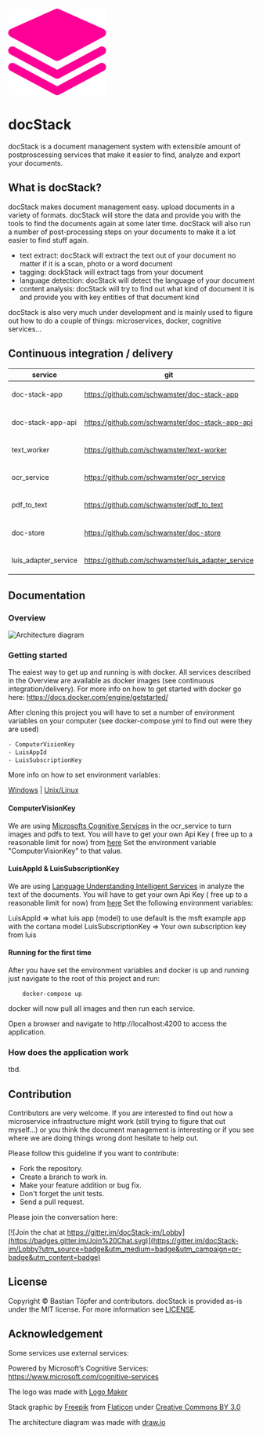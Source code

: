 
![Architecture diagram](logo.png)

# docStack

docStack is a document management system with extensible amount of postproscessing services that make it easier to find, analyze and export your documents.

## What is docStack?

docStack makes document management easy. upload documents in a variety of formats. docStack will store the data and provide you with the 
tools to find the documents again at some later time. docStack will also run a number of post-processing steps on your documents to make it a lot
easier to find stuff again. 

* text extract: docStack will extract the text out of your document no matter if it is a scan, photo or a word document
* tagging: dockStack will extract tags from your document
* language detection: docStack will detect the language of your document
* content analysis: docStack will try to find out what kind of document it is and provide you with key entities of that document kind

docStack is also very much under development and is mainly used to figure out how to do a couple of things: microservices, docker, cognitive services...


## Continuous integration / delivery

| service  | git  | build  | docker  |
|---|---|---|---|
| doc-stack-app  | https://github.com/schwamster/doc-stack-app  | [![CircleCI](https://circleci.com/gh/schwamster/doc-stack-app.svg?style=shield&circle-token)](https://circleci.com/gh/schwamster/doc-stack-app)  | [![Docker Automated buil](https://img.shields.io/docker/automated/jrottenberg/ffmpeg.svg)](https://hub.docker.com/r/schwamster/doc-stack-app/)  |
| doc-stack-app-api  | https://github.com/schwamster/doc-stack-app-api  | [![CircleCI](https://circleci.com/gh/schwamster/doc-stack-app-api.svg?style=shield&circle-token)](https://circleci.com/gh/schwamster/doc-stack-app-api)  | [![Docker Automated buil](https://img.shields.io/docker/automated/jrottenberg/ffmpeg.svg)](https://hub.docker.com/r/schwamster/doc-stack-app-api/)  |
| text_worker  | https://github.com/schwamster/text-worker  | [![CircleCI](https://circleci.com/gh/schwamster/text_worker.svg?style=shield&circle-token)](https://circleci.com/gh/schwamster/text_worker)  | [![Docker Automated buil](https://img.shields.io/docker/automated/jrottenberg/ffmpeg.svg)](https://hub.docker.com/r/schwamster/text-worker/)  |
| ocr_service  | https://github.com/schwamster/ocr_service  | [![CircleCI](https://circleci.com/gh/schwamster/ocr_service.svg?style=shield&circle-token)](https://circleci.com/gh/schwamster/ocr_service)  | [![Docker Automated buil](https://img.shields.io/docker/automated/jrottenberg/ffmpeg.svg)](https://hub.docker.com/r/schwamster/ocr_service/)  |
| pdf_to_text  | https://github.com/schwamster/pdf_to_text  | [![CircleCI](https://circleci.com/gh/schwamster/pdf_to_text.svg?style=shield&circle-token)](https://circleci.com/gh/schwamster/pdf_to_text)  | [![Docker Automated buil](https://img.shields.io/docker/automated/jrottenberg/ffmpeg.svg)](https://hub.docker.com/r/schwamster/pdf_to_text/)  |
| doc-store  | https://github.com/schwamster/doc-store  | [![CircleCI](https://circleci.com/gh/schwamster/doc-store.svg?style=shield&circle-token)](https://circleci.com/gh/schwamster/doc-store)  | [![Docker Automated buil](https://img.shields.io/docker/automated/jrottenberg/ffmpeg.svg)](https://hub.docker.com/r/schwamster/doc-store/)  |
| luis_adapter_service  | https://github.com/schwamster/luis_adapter_service  | [![CircleCI](https://circleci.com/gh/schwamster/luis_adapter_service.svg?style=shield&circle-token)](https://circleci.com/gh/schwamster/luis_adapter_service)  | [![Docker Automated buil](https://img.shields.io/docker/automated/jrottenberg/ffmpeg.svg)](https://hub.docker.com/r/schwamster/luis_adapter_service/)  |

## Documentation

### Overview

![Architecture diagram](docStack.png)

### Getting started

The eaiest way to get up and running is with docker. All services described in the Overview are available as docker images (see continuous integration/delivery).
For more info on how to get started with docker go here: https://docs.docker.com/engine/getstarted/

After cloning this project you will have to set a number of environment variables on your computer (see docker-compose.yml to find out were they are used)

    - ComputerVisionKey
    - LuisAppId
    - LuisSubscriptionKey

More info on how to set environment variables:

[Windows](https://technet.microsoft.com/en-us/library/ff730964.aspx) | [Unix/Linux](http://unix.stackexchange.com/questions/117467/how-to-permanently-set-environmental-variables)

#### ComputerVisionKey

We are using [Microsofts Cognitive Services](https://www.microsoft.com/cognitive-services/en-us/computer-vision-api) in the ocr_service to turn images and pdfs to text.
You will have to get your own Api Key ( free up to a reasonable limit for now) from [here](https://www.microsoft.com/cognitive-services/en-us/computer-vision-api)
Set the environment variable "ComputerVisionKey" to that value. 

#### LuisAppId & LuisSubscriptionKey

We are using [Language Understanding Intelligent Services](https://www.luis.ai/) in analyze the text of the documents.
You will have to get your own Api Key ( free up to a reasonable limit for now) from [here](https://www.luis.ai/)
Set the following environment variables:

LuisAppId => what luis app (model) to use default is the msft example app with the cortana model
LuisSubscriptionKey => Your own subscription key from luis

#### Running for the first time

After you have set the environment variables and docker is up and running just navigate to the root of this project and run:

        docker-compose up

docker will now pull all images and then run each service.

Open a browser and navigate to http://localhost:4200 to access the application.

### How does the application work

tbd.

## Contribution

Contributors are very welcome. If you are interested to find out how a microservice infrastructure might work (still trying to figure that out myself...)
or you think the document management is interesting or if you see where we are doing things wrong dont hesitate to help out.

Please follow this guideline if you want to contribute:

* Fork the repository.
* Create a branch to work in.
* Make your feature addition or bug fix.
* Don't forget the unit tests.
* Send a pull request.

Please join the conversation here:

[![Join the chat at https://gitter.im/docStack-im/Lobby](https://badges.gitter.im/Join%20Chat.svg)](https://gitter.im/docStack-im/Lobby?utm_source=badge&utm_medium=badge&utm_campaign=pr-badge&utm_content=badge)

## License

Copyright © Bastian Töpfer and contributors.
docStack is provided as-is under the MIT license. For more information see [LICENSE](https://github.com/schwamster/docStack/LICENSE).

## Acknowledgement

Some services use external services:

Powered by Microsoft’s Cognitive Services: https://www.microsoft.com/cognitive-services

The logo was made with [Logo Maker](http://logomakr.com)

Stack graphic by [Freepik](http://www.flaticon.com/authors/freepik) from [Flaticon](http://www.flaticon.com/) under [Creative Commons BY 3.0](http://creativecommons.org/licenses/by/3.0/)

The architecture diagram was made with [draw.io](https://www.draw.io/)